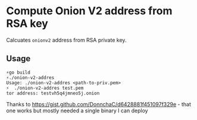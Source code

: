 # Compute Onion V2 address from RSA key

Calcuates `onionv2` address from RSA private key.

## Usage
```
⚡go build
⚡./onion-v2-addres
Usage: ./onion-v2-addres <path-to-priv.pem>
⚡  ./onion-v2-addres test.pem
tor address: testvh5q4jmneo5j.onion
```

Thanks to https://gist.github.com/DonnchaC/d6428881f451097f329e - 
that one works but mostly needed a single binary I can deploy

